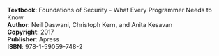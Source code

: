 <p>
<strong>Textbook</strong>: Foundations of Security - What Every Programmer Needs to Know<br />
<strong>Author</strong>: Neil Daswani, Christoph Kern, and Anita Kesavan <br />
<strong>Copyright</strong>: 2017 <br />
<strong>Publisher</strong>: Apress <br />
<strong>ISBN</strong>: 978-1-59059-748-2<br />
</p>
